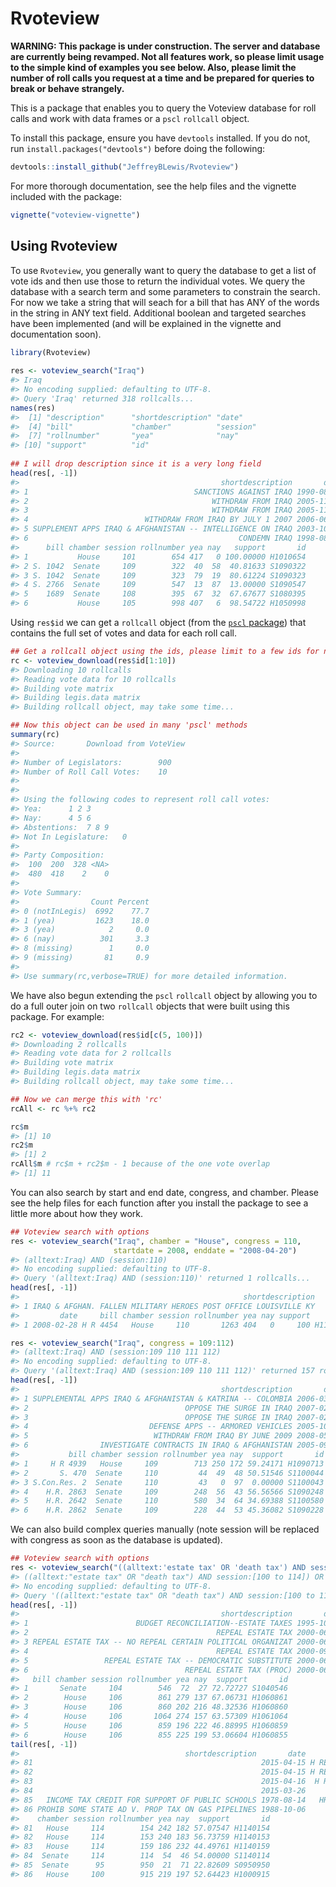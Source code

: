 <!-- README.md is generated from README.Rmd. Please edit that file -->
Rvoteview
=========

**WARNING: This package is under construction. The server and database are currently being revamped. Not all features work, so please limit usage to the simple kind of examples you see below. Also, please limit the number of roll calls you request at a time and be prepared for queries to break or behave strangely.**

This is a package that enables you to query the Voteview database for roll calls and work with data frames or a `pscl` `rollcall` object.

To install this package, ensure you have `devtools` installed. If you do not, run `install.packages("devtools")` before doing the following:

``` r
devtools::install_github("JeffreyBLewis/Rvoteview")
```

For more thorough documentation, see the help files and the vignette included with the package:

``` r
vignette("voteview-vignette")
```

Using Rvoteview
---------------

To use `Rvoteview`, you generally want to query the database to get a list of vote ids and then use those to return the individual votes. We query the database with a search term and some parameters to constrain the search. For now we take a string that will seach for a bill that has ANY of the words in the string in ANY text field. Additional boolean and targeted searches have been implemented (and will be explained in the vignette and documentation soon).

``` r
library(Rvoteview)
  
res <- voteview_search("Iraq")
#> Iraq
#> No encoding supplied: defaulting to UTF-8.
#> Query 'Iraq' returned 318 rollcalls...
names(res)
#>  [1] "description"      "shortdescription" "date"            
#>  [4] "bill"             "chamber"          "session"         
#>  [7] "rollnumber"       "yea"              "nay"             
#> [10] "support"          "id"
  
## I will drop description since it is a very long field
head(res[, -1])
#>                                             shortdescription       date
#> 1                                     SANCTIONS AGAINST IRAQ 1990-08-02
#> 2                                         WITHDRAW FROM IRAQ 2005-11-15
#> 3                                         WITHDRAW FROM IRAQ 2005-11-15
#> 4                          WITHDRAW FROM IRAQ BY JULY 1 2007 2006-06-22
#> 5 SUPPLEMENT APPS IRAQ & AFGHANISTAN -- INTELLIGENCE ON IRAQ 2003-10-17
#> 6                                               CONDEMN IRAQ 1998-08-03
#>      bill chamber session rollnumber yea nay   support       id
#> 1           House     101        654 417   0 100.00000 H1010654
#> 2 S. 1042  Senate     109        322  40  58  40.81633 S1090322
#> 3 S. 1042  Senate     109        323  79  19  80.61224 S1090323
#> 4 S. 2766  Senate     109        547  13  87  13.00000 S1090547
#> 5    1689  Senate     108        395  67  32  67.67677 S1080395
#> 6           House     105        998 407   6  98.54722 H1050998
```

Using `res$id` we can get a `rollcall` object (from the [`pscl` package](https://cran.r-project.org/web/packages/pscl/index.html)) that contains the full set of votes and data for each roll call.

``` r
## Get a rollcall object using the ids, please limit to a few ids for now!
rc <- voteview_download(res$id[1:10])
#> Downloading 10 rollcalls
#> Reading vote data for 10 rollcalls
#> Building vote matrix
#> Building legis.data matrix
#> Building rollcall object, may take some time...
```

``` r
## Now this object can be used in many 'pscl' methods
summary(rc)
#> Source:       Download from VoteView 
#> 
#> Number of Legislators:        900
#> Number of Roll Call Votes:    10
#> 
#> 
#> Using the following codes to represent roll call votes:
#> Yea:      1 2 3 
#> Nay:      4 5 6 
#> Abstentions:  7 8 9 
#> Not In Legislature:   0 
#> 
#> Party Composition:
#>  100  200  328 <NA> 
#>  480  418    2    0 
#> 
#> Vote Summary:
#>                Count Percent
#> 0 (notInLegis)  6992    77.7
#> 1 (yea)         1623    18.0
#> 3 (yea)            2     0.0
#> 6 (nay)          301     3.3
#> 8 (missing)        1     0.0
#> 9 (missing)       81     0.9
#> 
#> Use summary(rc,verbose=TRUE) for more detailed information.
```

We have also begun extending the `pscl` `rollcall` object by allowing you to do a full outer join on two `rollcall` objects that were built using this package. For example:

``` r
rc2 <- voteview_download(res$id[c(5, 100)])
#> Downloading 2 rollcalls
#> Reading vote data for 2 rollcalls
#> Building vote matrix
#> Building legis.data matrix
#> Building rollcall object, may take some time...
```

``` r
## Now we can merge this with 'rc'
rcAll <- rc %+% rc2

rc$m
#> [1] 10
rc2$m
#> [1] 2
rcAll$m # rc$m + rc2$m - 1 because of the one vote overlap
#> [1] 11
```

You can also search by start and end date, congress, and chamber. Please see the help files for each function after you install the package to see a little more about how they work.

``` r
## Voteview search with options
res <- voteview_search("Iraq", chamber = "House", congress = 110,
                       startdate = 2008, enddate = "2008-04-20")
#> (alltext:Iraq) AND (session:110)
#> No encoding supplied: defaulting to UTF-8.
#> Query '(alltext:Iraq) AND (session:110)' returned 1 rollcalls...
head(res[, -1])
#>                                                  shortdescription
#> 1 IRAQ & AFGHAN. FALLEN MILITARY HEROES POST OFFICE LOUISVILLE KY
#>         date     bill chamber session rollnumber yea nay support       id
#> 1 2008-02-28 H R 4454   House     110       1263 404   0     100 H1101263

res <- voteview_search("Iraq", congress = 109:112)
#> (alltext:Iraq) AND (session:109 110 111 112)
#> No encoding supplied: defaulting to UTF-8.
#> Query '(alltext:Iraq) AND (session:109 110 111 112)' returned 157 rollcalls...
head(res[, -1])
#>                                             shortdescription       date
#> 1 SUPPLEMENTAL APPS IRAQ & AFGHANISTAN & KATRINA -- COLOMBIA 2006-03-16
#> 2                                   OPPOSE THE SURGE IN IRAQ 2007-02-05
#> 3                                   OPPOSE THE SURGE IN IRAQ 2007-02-01
#> 4                           DEFENSE APPS -- ARMORED VEHICLES 2005-10-05
#> 5                            WITHDRAW FROM IRAQ BY JUNE 2009 2008-05-22
#> 6                INVESTIGATE CONTRACTS IN IRAQ & AFGHANISTAN 2005-09-14
#>           bill chamber session rollnumber yea nay  support       id
#> 1     H R 4939   House     109        713 250 172 59.24171 H1090713
#> 2       S. 470  Senate     110         44  49  48 50.51546 S1100044
#> 3 S.Con.Res. 2  Senate     110         43   0  97  0.00000 S1100043
#> 4    H.R. 2863  Senate     109        248  56  43 56.56566 S1090248
#> 5    H.R. 2642  Senate     110        580  34  64 34.69388 S1100580
#> 6    H.R. 2862  Senate     109        228  44  53 45.36082 S1090228
```

We can also build complex queries manually (note session will be replaced with congress as soon as the database is updated).

``` r
## Voteview search with options
res <- voteview_search("((alltext:'estate tax' OR 'death tax') AND session:[100 to 114]) OR (alltext:'property tax' AND session:[95 to 100])")
#> ((alltext:"estate tax" OR "death tax") AND session:[100 to 114]) OR (alltext:"property tax" AND session:[95 to 100])
#> No encoding supplied: defaulting to UTF-8.
#> Query '((alltext:"estate tax" OR "death tax") AND session:[100 to 114]) OR (alltext:"property tax" AND session:[95 to 100])' returned 86 rollcalls...
head(res[, -1])
#>                                             shortdescription       date
#> 1                        BUDGET RECONCILIATION--ESTATE TAXES 1995-10-27
#> 2                                          REPEAL ESTATE TAX 2000-06-09
#> 3 REPEAL ESTATE TAX -- NO REPEAL CERTAIN POLITICAL ORGANIZAT 2000-06-09
#> 4                                          REPEAL ESTATE TAX 2000-09-07
#> 5                 REPEAL ESTATE TAX -- DEMOCRATIC SUBSTITUTE 2000-06-09
#> 6                                   REPEAL ESTATE TAX (PROC) 2000-06-08
#>   bill chamber session rollnumber yea nay  support       id
#> 1       Senate     104        546  72  27 72.72727 S1040546
#> 2        House     106        861 279 137 67.06731 H1060861
#> 3        House     106        860 202 216 48.32536 H1060860
#> 4        House     106       1064 274 157 63.57309 H1061064
#> 5        House     106        859 196 222 46.88995 H1060859
#> 6        House     106        855 225 199 53.06604 H1060855
tail(res[, -1])
#>                                     shortdescription       date      bill
#> 81                                                   2015-04-15 H RES 200
#> 82                                                   2015-04-15 H RES 200
#> 83                                                   2015-04-16  H R 1105
#> 84                                                   2015-03-26      None
#> 85   INCOME TAX CREDIT FOR SUPPORT OF PUBLIC SCHOOLS 1978-08-14   HR12050
#> 86 PROHIB SOME STATE AD V. PROP TAX ON GAS PIPELINES 1988-10-06          
#>    chamber session rollnumber yea nay  support       id
#> 81   House     114        154 242 182 57.07547 H1140154
#> 82   House     114        153 240 183 56.73759 H1140153
#> 83   House     114        159 186 232 44.49761 H1140159
#> 84  Senate     114        114  54  46 54.00000 S1140114
#> 85  Senate      95        950  21  71 22.82609 S0950950
#> 86   House     100        915 219 197 52.64423 H1000915
```
